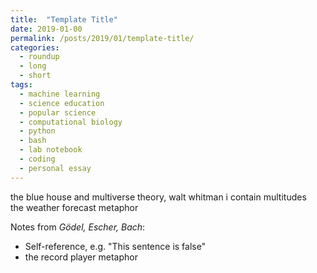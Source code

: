 ```yaml
---
title:  "Template Title"
date: 2019-01-00
permalink: /posts/2019/01/template-title/
categories: 
  - roundup
  - long
  - short
tags:
  - machine learning
  - science education
  - popular science
  - computational biology
  - python
  - bash
  - lab notebook
  - coding
  - personal essay
---
```


the blue house and multiverse theory, walt whitman i contain multitudes  
the weather forecast metaphor

Notes from _Gödel, Escher, Bach_:
- Self-reference, e.g. "This sentence is false"
- the record player metaphor
